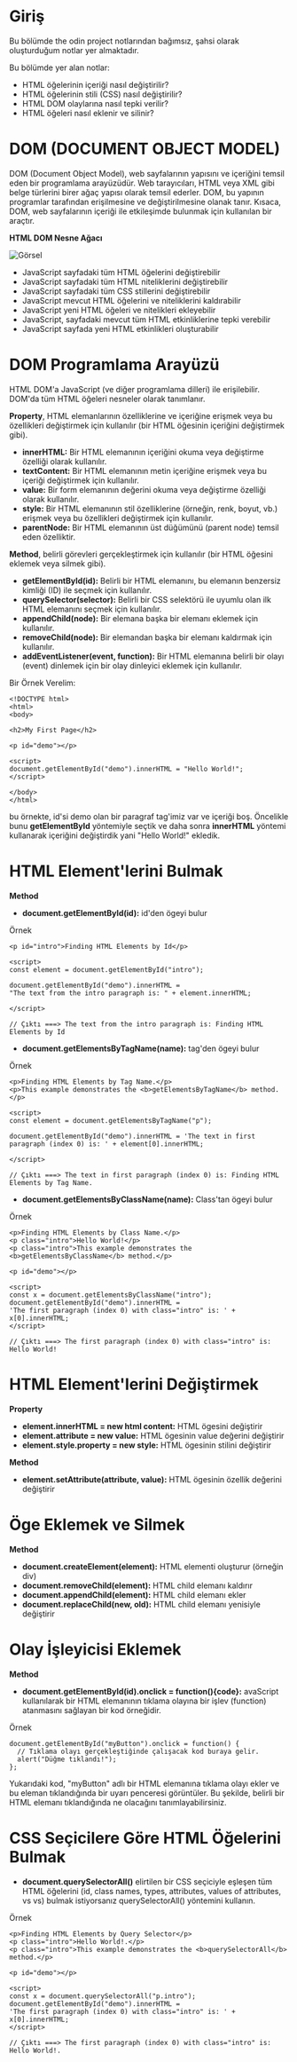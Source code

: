 # Giriş

Bu bölümde the odin project notlarından bağımsız, şahsi olarak oluşturduğum notlar yer almaktadır.

Bu bölümde yer alan notlar:

- HTML öğelerinin içeriği nasıl değiştirilir?
- HTML öğelerinin stili (CSS) nasıl değiştirilir?
- HTML DOM olaylarına nasıl tepki verilir?
- HTML öğeleri nasıl eklenir ve silinir?


# DOM (DOCUMENT OBJECT MODEL)

DOM (Document Object Model), web sayfalarının yapısını ve içeriğini temsil eden bir programlama arayüzüdür. Web tarayıcıları, HTML veya XML gibi belge türlerini birer ağaç yapısı olarak temsil ederler. DOM, bu yapının programlar tarafından erişilmesine ve değiştirilmesine olanak tanır. Kısaca, DOM, web sayfalarının içeriği ile etkileşimde bulunmak için kullanılan bir araçtır.

**HTML DOM Nesne Ağacı**

![Görsel](https://www.w3schools.com/js/pic_htmltree.gif)

- JavaScript sayfadaki tüm HTML öğelerini değiştirebilir
- JavaScript sayfadaki tüm HTML niteliklerini değiştirebilir
- JavaScript sayfadaki tüm CSS stillerini değiştirebilir
- JavaScript mevcut HTML öğelerini ve niteliklerini kaldırabilir
- JavaScript yeni HTML öğeleri ve nitelikleri ekleyebilir
- JavaScript, sayfadaki mevcut tüm HTML etkinliklerine tepki verebilir
- JavaScript sayfada yeni HTML etkinlikleri oluşturabilir

# DOM Programlama Arayüzü

HTML DOM'a JavaScript (ve diğer programlama dilleri) ile erişilebilir. DOM'da tüm HTML öğeleri nesneler olarak tanımlanır.

**Property**, HTML elemanlarının özelliklerine ve içeriğine erişmek veya bu özellikleri değiştirmek için kullanılır (bir HTML öğesinin içeriğini değiştirmek gibi).

- **innerHTML:** Bir HTML elemanının içeriğini okuma veya değiştirme özelliği olarak kullanılır.
- **textContent:** Bir HTML elemanının metin içeriğine erişmek veya bu içeriği değiştirmek için kullanılır.
- **value:** Bir form elemanının değerini okuma veya değiştirme özelliği olarak kullanılır.
- **style:** Bir HTML elemanının stil özelliklerine (örneğin, renk, boyut, vb.) erişmek veya bu özellikleri değiştirmek için kullanılır.
- **parentNode:** Bir HTML elemanının üst düğümünü (parent node) temsil eden özelliktir.

**Method**, belirli görevleri gerçekleştirmek için kullanılır (bir HTML öğesini eklemek veya silmek gibi).

- **getElementById(id):** Belirli bir HTML elemanını, bu elemanın benzersiz kimliği (ID) ile seçmek için kullanılır.
- **querySelector(selector):** Belirli bir CSS selektörü ile uyumlu olan ilk HTML elemanını seçmek için kullanılır.
- **appendChild(node):** Bir elemana başka bir elemanı eklemek için kullanılır.
- **removeChild(node):** Bir elemandan başka bir elemanı kaldırmak için kullanılır.
- **addEventListener(event, function):** Bir HTML elemanına belirli bir olayı (event) dinlemek için bir olay dinleyici eklemek için kullanılır.

Bir Örnek Verelim:

```
<!DOCTYPE html>
<html>
<body>

<h2>My First Page</h2>

<p id="demo"></p>

<script>
document.getElementById("demo").innerHTML = "Hello World!";
</script>

</body>
</html>
```

bu örnekte, id'si demo olan bir paragraf tag'imiz var ve içeriği boş. Öncelikle bunu **getElementById** yöntemiyle seçtik ve daha sonra **innerHTML** yöntemi kullanarak içeriğini değiştirdik yani "Hello World!" ekledik. 

# HTML Element'lerini Bulmak

**Method**

- **document.getElementById(id):** id'den ögeyi bulur

Örnek

```
<p id="intro">Finding HTML Elements by Id</p>

<script>
const element = document.getElementById("intro");

document.getElementById("demo").innerHTML = 
"The text from the intro paragraph is: " + element.innerHTML;

</script>

// Çıktı ===> The text from the intro paragraph is: Finding HTML Elements by Id
```

- **document.getElementsByTagName(name):** tag'den ögeyi bulur

Örnek

```
<p>Finding HTML Elements by Tag Name.</p>
<p>This example demonstrates the <b>getElementsByTagName</b> method.</p>

<script>
const element = document.getElementsByTagName("p");

document.getElementById("demo").innerHTML = 'The text in first paragraph (index 0) is: ' + element[0].innerHTML;

</script>

// Çıktı ===> The text in first paragraph (index 0) is: Finding HTML Elements by Tag Name.
```

- **document.getElementsByClassName(name):** Class'tan ögeyi bulur

Örnek

```
<p>Finding HTML Elements by Class Name.</p>
<p class="intro">Hello World!</p>
<p class="intro">This example demonstrates the <b>getElementsByClassName</b> method.</p>

<p id="demo"></p>

<script>
const x = document.getElementsByClassName("intro");
document.getElementById("demo").innerHTML = 
'The first paragraph (index 0) with class="intro" is: ' + x[0].innerHTML;
</script>

// Çıktı ===> The first paragraph (index 0) with class="intro" is: Hello World!
```

# HTML Element'lerini Değiştirmek

**Property**

- **element.innerHTML =  new html content:** HTML ögesini değiştirir
- **element.attribute = new value:** HTML ögesinin value değerini değiştirir
- **element.style.property = new style:** HTML ögesinin stilini değiştirir

**Method**

- **element.setAttribute(attribute, value):** HTML ögesinin özellik değerini değiştirir

# Öge Eklemek ve Silmek

**Method**

- **document.createElement(element):** HTML elementi oluşturur (örneğin div)
- **document.removeChild(element):** HTML child elemanı kaldırır
- **document.appendChild(element):** HTML child elemanı ekler
- **document.replaceChild(new, old):** HTML child elemanı yenisiyle değiştirir

# Olay İşleyicisi Eklemek

**Method**

- **document.getElementById(id).onclick = function(){code}:** avaScript kullanılarak bir HTML elemanının tıklama olayına bir işlev (function) atanmasını sağlayan bir kod örneğidir.

Örnek

```
document.getElementById("myButton").onclick = function() {
  // Tıklama olayı gerçekleştiğinde çalışacak kod buraya gelir.
  alert("Düğme tıklandı!");
};
```

Yukarıdaki kod, "myButton" adlı bir HTML elemanına tıklama olayı ekler ve bu eleman tıklandığında bir uyarı penceresi görüntüler. Bu şekilde, belirli bir HTML elemanı tıklandığında ne olacağını tanımlayabilirsiniz.

# CSS Seçicilere Göre HTML Öğelerini Bulmak

- **document.querySelectorAll()** elirtilen bir CSS seçiciyle eşleşen tüm HTML öğelerini (id, class names, types, attributes, values of attributes, vs vs) bulmak istiyorsanız querySelectorAll() yöntemini kullanın.

Örnek

```
<p>Finding HTML Elements by Query Selector</p>
<p class="intro">Hello World!.</p>
<p class="intro">This example demonstrates the <b>querySelectorAll</b> method.</p>

<p id="demo"></p>

<script>
const x = document.querySelectorAll("p.intro");
document.getElementById("demo").innerHTML = 
'The first paragraph (index 0) with class="intro" is: ' + x[0].innerHTML;
</script>

// Çıktı ===> The first paragraph (index 0) with class="intro" is: Hello World!.
```